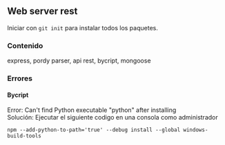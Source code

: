 ## Web server rest
Iniciar con ```git init``` para instalar todos los paquetes.

### Contenido
express, pordy parser, api rest, bycript, mongoose

### Errores
#### Bycript
Error: Can't find Python executable "python" after installing  
Solución: Ejecutar el siguiente codigo en una consola como administrador
```
npm --add-python-to-path='true' --debug install --global windows-build-tools
```